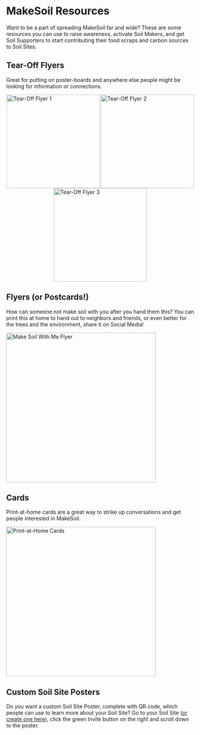 # MakeSoil Resources

Want to be a part of spreading MakeSoil far and wide? These are some resources you can use to raise awareness, activate Soil Makers, and get Soil Supporters to start contributing their food scraps and carbon sources to Soil Sites.

## Tear-Off Flyers

Great for putting on poster-boards and anywhere else people might be looking for information or connections.

<div style="display:flex;flex-direction:row;flex-wrap:wrap;justify-content:space-between;">
	<a style="margin:auto;" href="https://raw.githubusercontent.com/MakeSoil/public-pages/master/files/ms-tear-off-v1.pdf">
		<img src="https://raw.githubusercontent.com/MakeSoil/public-pages/master/images/ms-tear-off-v1.png" alt="Tear-Off Flyer 1" width="250" />
	</a>
	<a style="margin:auto;" href="https://raw.githubusercontent.com/MakeSoil/public-pages/master/files/ms-tear-off-v2.pdf">
		<img src="https://raw.githubusercontent.com/MakeSoil/public-pages/master/images/ms-tear-off-v2.png" alt="Tear-Off Flyer 2" width="250" />
	</a>
	<a style="margin:auto;" href="https://raw.githubusercontent.com/MakeSoil/public-pages/master/files/ms-tear-off-v3.pdf">
		<img src="https://raw.githubusercontent.com/MakeSoil/public-pages/master/images/ms-tear-off-v3.png" alt="Tear-Off Flyer 3" width="250" />
	</a>
</div>

## Flyers (or Postcards!)

How can someone not make soil with you after you hand them this? You can print this at home to hand out to neighbors and friends, or even better for the trees and the environment, share it on Social Media!

<a href="https://raw.githubusercontent.com/MakeSoil/public-pages/master/files/MakeSoil Flyer:Poster - to print.pdf">
	<img src="https://raw.githubusercontent.com/MakeSoil/public-pages/master/images/ms-flyer-v1.png" alt="Make Soil With Me Flyer" width="400" />
</a>

## Cards

Print-at-home cards are a great way to strike up conversations and get people interested in MakeSoil.

<a href="https://raw.githubusercontent.com/MakeSoil/public-pages/master/files/MakeSoil Cards - to print.pdf">
	<img src="https://raw.githubusercontent.com/MakeSoil/public-pages/master/images/ms-print-at-home-cards.png" alt="Print-at-Home Cards" width="400" />
</a>

## Custom Soil Site Posters

Do you want a custom Soil Site Poster, complete with QR code, which people can use to learn more about your Soil Site? Go to your Soil Site ([or create one here](/host)), click the green Invite button on the right and scroll down to the poster.
